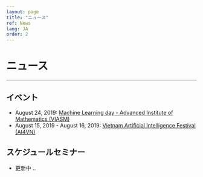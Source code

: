 ```yaml
---
layout: page
title: "ニュース"
ref: News
lang: JA
order: 2
---
```

# ニュース
---

## イベント
* August 24, 2019: [Machine Learning day - Advanced Institute of Mathematics (VIASM)](https://viasm.edu.vn/hdkh/machine-learning-day)
* August 15, 2019 - August 16, 2019: [Vietnam Artificial Intelligence Festival (AI4VN)](https://ai4vn.vnexpress.net)

## スケジュールセミナー
* 更新中 ..